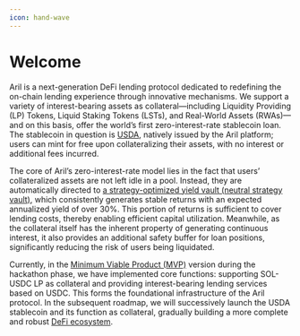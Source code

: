 ```yaml
---
icon: hand-wave
---
```


# Welcome

Aril is a next-generation DeFi lending protocol dedicated to redefining the on-chain lending experience through innovative mechanisms. We support a variety of interest-bearing assets as collateral—including Liquidity Providing (LP) Tokens, Liquid Staking Tokens (LSTs), and Real-World Assets (RWAs)—and on this basis, offer the world’s first zero-interest-rate stablecoin loan. The stablecoin in question is [USDA](core-mechanisms/usda-mechanism.md), natively issued by the Aril platform; users can mint for free upon collateralizing their assets, with no interest or additional fees incurred.

The core of Aril’s zero-interest-rate model lies in the fact that users’ collateralized assets are not left idle in a pool. Instead, they are automatically directed to [a strategy-optimized yield vault (neutral strategy vault)](core-mechanisms/neutral-strategy-with-zk.md), which consistently generates stable returns with an expected annualized yield of over 30%. This portion of returns is sufficient to cover lending costs, thereby enabling efficient capital utilization. Meanwhile, as the collateral itself has the inherent property of generating continuous interest, it also provides an additional safety buffer for loan positions, significantly reducing the risk of users being liquidated.

Currently, in the [Minimum Viable Product (MVP)](https://aril.so/) version during the hackathon phase, we have implemented core functions: supporting SOL-USDC LP as collateral and providing interest-bearing lending services based on USDC. This forms the foundational infrastructure of the Aril protocol. In the subsequent roadmap, we will successively launch the USDA stablecoin and its function as collateral, gradually building a more complete and robust [DeFi ecosystem](basics/roadmap.md).
